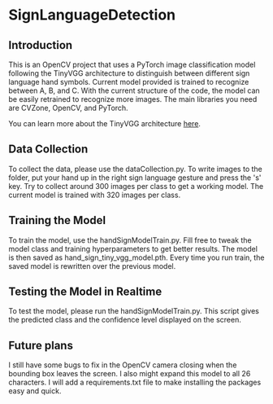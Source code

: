 # SignLanguageDetection

## Introduction
This is an OpenCV project that uses a PyTorch image classification model following the TinyVGG architecture to distinguish between different sign language hand symbols. Current model provided is trained to recognize between A, B, and C. With the current structure of the code, the model can be easily retrained to recognize more images. The main libraries you need are CVZone, OpenCV, and PyTorch.

You can learn more about the TinyVGG architecture [here](https://poloclub.github.io/cnn-explainer/).

## Data Collection
To collect the data, please use the dataCollection.py. To write images to the folder, put your hand up in the right sign language gesture and press the 's' key. Try to collect around 300 images per class to get a working model. The current model is trained with 320 images per class. 

## Training the Model
To train the model, use the handSignModelTrain.py. Fill free to tweak the model class and training hyperparameters to get better results. The model is then saved as hand_sign_tiny_vgg_model.pth. Every time you run train, the saved model is rewritten over the previous model.

## Testing the Model in Realtime
To test the model, please run the handSignModelTrain.py. This script gives the predicted class and the confidence level displayed on the screen.

## Future plans
I still have some bugs to fix in the OpenCV camera closing when the bounding box leaves the screen. I also might expand this model to all 26 characters. I will add a requirements.txt file to make installing the packages easy and quick.
